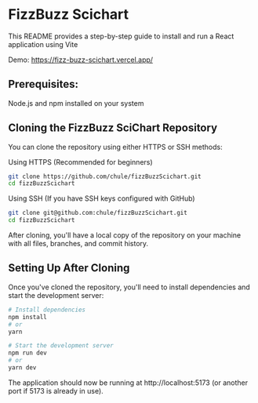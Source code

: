 # FizzBuzz Scichart

This README provides a step-by-step guide to install and run a React application using Vite

Demo: https://fizz-buzz-scichart.vercel.app/

## Prerequisites:
Node.js and npm installed on your system

## Cloning the FizzBuzz SciChart Repository
You can clone the repository using either HTTPS or SSH methods:

Using HTTPS (Recommended for beginners)
```bash
git clone https://github.com/chule/fizzBuzzScichart.git
cd fizzBuzzScichart
```
Using SSH (If you have SSH keys configured with GitHub)
```bash
git clone git@github.com:chule/fizzBuzzScichart.git
cd fizzBuzzScichart
```
After cloning, you'll have a local copy of the repository on your machine with all files, branches, and commit history.

## Setting Up After Cloning
Once you've cloned the repository, you'll need to install dependencies and start the development server:

```bash
# Install dependencies
npm install
# or
yarn
```
```bash
# Start the development server
npm run dev
# or
yarn dev
```
The application should now be running at http://localhost:5173 (or another port if 5173 is already in use).